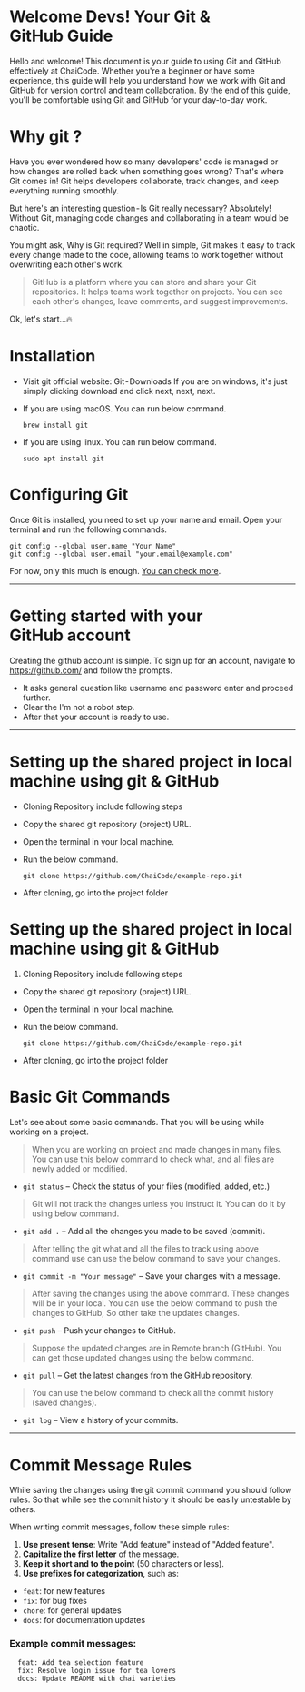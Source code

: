 # Welcome Devs! Your Git & GitHub Guide

Hello and welcome!  This document is your guide to using Git and GitHub effectively at ChaiCode. Whether you're a beginner or have some experience, this guide will help you understand how we work with Git and GitHub for version control and team collaboration. By the end of this guide, you'll be comfortable using Git and GitHub for your day-to-day work.

# Why git ?
Have you ever wondered how so many developers' code is managed or how changes are rolled back when something goes wrong? That's where Git comes in! Git helps developers collaborate, track changes, and keep everything running smoothly.

But here's an interesting question - Is Git really necessary? Absolutely! Without Git, managing code changes and collaborating in a team would be chaotic.

You might ask, Why is Git required? Well in simple, Git makes it easy to track every change made to the code, allowing teams to work together without overwriting each other's work.

> GitHub is a platform where you can store and share your Git repositories. It helps teams work together on projects. You can see each other's changes, leave comments, and suggest improvements.


Ok, let's start…🔥

# Installation
* Visit git official website: Git - Downloads
If you are on windows, it's just simply clicking download and click next, next, next.

* If you are using macOS. You can run below command.

  ```
  brew install git
  ```

* If you are using linux. You can run below command.
  ```
  sudo apt install git
  ```

# Configuring Git
Once Git is installed, you need to set up your name and email. Open your terminal and run the following commands.
  ```
  git config --global user.name "Your Name"
  git config --global user.email "your.email@example.com"
  ```

For now, only this much is enough. [You can check more](https://docs.github.com/en/get-started/getting-started-with-git).

___

# Getting started with your GitHub account
Creating the github account is simple. To sign up for an account, navigate to https://github.com/ and follow the prompts.

* It asks general question like username and password enter and proceed further.
* Clear the I'm not a robot step.
* After that your account is ready to use.

___
# Setting up the shared project in local machine using git & GitHub
* Cloning Repository include following steps

* Copy the shared git repository (project) URL. 
* Open the terminal in your local machine.
* Run the below command.

  ```
  git clone https://github.com/ChaiCode/example-repo.git
  ```

* After cloning, go into the project folder

# Setting up the shared project in local machine using git & GitHub
1. Cloning Repository include following steps

* Copy the shared git repository (project) URL. 
* Open the terminal in your local machine.
* Run the below command.

  ```
  git clone https://github.com/ChaiCode/example-repo.git
  ```

* After cloning, go into the project folder

# Basic Git Commands
Let's see about some basic commands. That you will be using while working on a project.

> When you are working on project and made changes in many files. You can use this below command to check what, and all files are newly added or modified.

* `git status` – Check the status of your files (modified, added, etc.)

> Git will not track the changes unless you instruct it. You can do it by using below command.
 * `git add .` – Add all the changes you made to be saved (commit).

> After telling the git what and all the files to track using above command use can use the below command to save your changes.

* `git commit -m "Your message"` – Save your changes with a message.

> After saving the changes using the above command. These changes will be in your local. You can use the below command to push the changes to GitHub, So other take the updates changes.
 * `git push` – Push your changes to GitHub.

> Suppose the updated changes are in Remote branch (GitHub). You can get those updated changes using the below command.
* `git pull` – Get the latest changes from the GitHub repository.

> You can use the below command to check all the commit history (saved changes).
* `git log` – View a history of your commits.

___

# Commit Message Rules
While saving the changes using the git commit command you should follow rules. So that while see the commit history it should be easily untestable by others.

When writing commit messages, follow these simple rules:

1. **Use present tense**: Write "Add feature" instead of "Added feature".
2. **Capitalize the first letter** of the message.
3. **Keep it short and to the point** (50 characters or less).
4. **Use prefixes for categorization**, such as:

* `feat`: for new features
* `fix`: for bug fixes
* `chore`: for general updates
* `docs`: for documentation updates

### Example commit messages:
```
  feat: Add tea selection feature
  fix: Resolve login issue for tea lovers
  docs: Update README with chai varieties
```